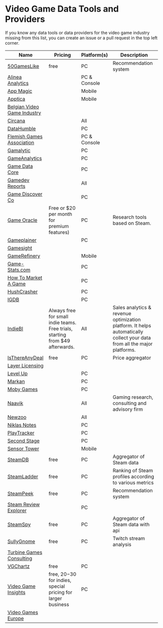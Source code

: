 # Video Game Data Tools and Providers

If you know any data tools or data providers for the video game industry missing from this list, you can create an issue or a pull request in the top left corner.

|Name|Pricing|Platform(s)|Description|
|---|---|---|---|
|[50GamesLike](https://www.50gameslike.com/)|free|PC|Recommendation system|
|[Alinea Analytics](https://alineaanalytics.com/)||PC & Console||
|[App Magic](https://appmagic.rocks/top-charts/apps)||Mobile||
|[Apptica](https://apptica.com/en/)||Mobile|
|[Belgian Video Game Industry](https://gameindustry.be/)||||
|[Circana](https://www.circana.com/industries/video-games)||All||
|[DataHumble](https://datahumble.com/)||PC||
|[Flemish Games Association](https://www.flega.be/)||PC & Console||
|[Gamalytic](https://gamalytic.com/)||PC||
|[GameAnalytics](https://www.gameanalytics.com/)||PC||
|[Game Data Core](https://gamedatacore.ai/)||PC|
|[Gamedev Reports](https://gamedevreports.substack.com/)||All||
|[Game Discover Co](https://gamediscover.co/)||PC||
|[Game Oracle](https://www.game-oracle.com/)|Free or $20 per month for premium features)|PC|Research tools based on Steam.|
|[Gameplainer](https://gameplainer.com/)||PC||
|[Gamesight](https://gamesight.io/)||||
|[GameRefinery](https://www.gamerefinery.com/)||Mobile||
|[Game-Stats.com](https://games-stats.com/)||PC||
|[How To Market A Game](https://howtomarketagame.com/)||PC||
|[HushCrasher](https://hushcrasher.com/)||PC||
|[IGDB](https://www.igdb.com/)||PC||
|[IndieBI](https://indiebi.com/)|Always free for small indie teams. Free trials, starting from $49 afterwards.|All|Sales analytics & revenue optimization platform. It helps automatically collect your data from all the major platforms.|
|[IsThereAnyDeal](https://isthereanydeal.com/)|free|PC|Price aggregator|
|[Layer Licensing](https://www.layerlicensing.com/collab-tracker)||||
|[Level Up](https://www.levelup-analytics.com/)||PC||
|[Markan](https://markan.games)||PC||
|[Moby Games](https://www.mobygames.com/)||PC||
|[Naavik](https://naavik.co/)||All|Gaming research, consulting and advisory firm|
|[Newzoo](https://newzoo.com/)||All||
|[Niklas Notes](https://niklasnotes.com/dashboard)||PC||
|[PlayTracker](https://playtracker.net/)||PC||
|[Second Stage](https://secondstage.io/)||PC||
|[Sensor Tower](https://sensortower.com/)||Mobile||
|[SteamDB](https://steamdb.info/)|free|PC|Aggregator of Steam data|
|[SteamLadder](https://steamladder.com/)|free|PC|Ranking of Steam profiles according to various metrics|
|[SteamPeek](steampeek.hu)|free|PC|Recommendation system|
|[Steam Review Explorer](https://project.joshhills.dev/steam-review-explorer/)||PC||
|[SteamSpy](https://steamspy.com/)|free|PC|Aggregator of Steam data with api|
|[SullyGnome](https://sullygnome.com/)|free|PC|Twitch stream analysis|
|[Turbine Games Consulting](https://turbine.games/)|||
|[VGChartz](https://www.vgchartz.com/)|free|PC||
|[Video Game Insights](https://app.sensortower.com/vgi/)|free, 20$-30$ for indies, special pricing for larger business|PC||
|[Video Games Europe](https://www.videogameseurope.eu/)|||

